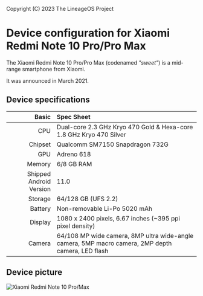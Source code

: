 Copyright (C) 2023 The LineageOS Project

Device configuration for Xiaomi Redmi Note 10 Pro/Pro Max
=========================================

The Xiaomi Redmi Note 10 Pro/Pro Max (codenamed _"sweet"_) is a mid-range smartphone from Xiaomi.

It was announced in March 2021.

## Device specifications

Basic   | Spec Sheet
-------:|:-------------------------
CPU     | Dual-core 2.3 GHz Kryo 470 Gold & Hexa-core 1.8 GHz Kryo 470 Silver
Chipset | Qualcomm SM7150 Snapdragon 732G
GPU     | Adreno 618
Memory  | 6/8 GB RAM
Shipped Android Version | 11.0
Storage | 64/128 GB (UFS 2.2)
Battery | Non-removable Li-Po 5020 mAh
Display | 1080 x 2400 pixels, 6.67 inches (~395 ppi pixel density)
Camera  | 64/108 MP wide camera, 8MP ultra wide-angle camera, 5MP macro camera, 2MP depth camera, LED flash

## Device picture

![Xiaomi Redmi Note 10 Pro/Max](https://cdn.dxomark.com/wp-content/uploads/medias/post-79073/Xiaomi-Redmi-Note-10-Pro-_Yoast-image-packshot-review.jpg)
